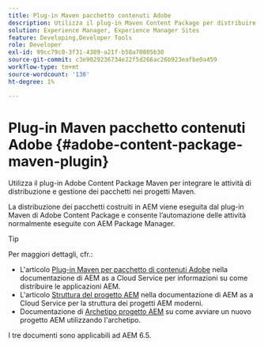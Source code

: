 ```yaml
---
title: Plug-in Maven pacchetto contenuti Adobe
description: Utilizza il plug-in Maven Content Package per distribuire le applicazioni AEM.
solution: Experience Manager, Experience Manager Sites
feature: Developing,Developer Tools
role: Developer
exl-id: 99cc79c0-3f31-4389-a21f-b58a70805b30
source-git-commit: c3e9029236734e22f5d266ac26b923eafbe0a459
workflow-type: tm+mt
source-wordcount: '138'
ht-degree: 1%

---
```


# Plug-in Maven pacchetto contenuti Adobe {#adobe-content-package-maven-plugin}

Utilizza il plug-in Adobe Content Package Maven per integrare le attività di distribuzione e gestione dei pacchetti nei progetti Maven.

La distribuzione dei pacchetti costruiti in AEM viene eseguita dal plug-in Maven di Adobe Content Package e consente l’automazione delle attività normalmente eseguite con AEM Package Manager.

>[!TIP]
>
>Per maggiori dettagli, cfr.:
>
>* L&#39;articolo [Plug-in Maven per pacchetto di contenuti Adobe](https://experienceleague.adobe.com/docs/experience-manager-cloud-service/implementing/developer-tools/maven-plugin.html?lang=it#developer-tools) nella documentazione di AEM as a Cloud Service per informazioni su come distribuire le applicazioni AEM.
>* L&#39;articolo [Struttura del progetto AEM](https://experienceleague.adobe.com/docs/experience-manager-cloud-service/implementing/developing/aem-project-content-package-structure.html?lang=it) nella documentazione di AEM as a Cloud Service per la struttura dei progetti AEM moderni.
>* Documentazione di [Archetipo progetto AEM](https://experienceleague.adobe.com/docs/experience-manager-core-components/using/developing/archetype/overview.html?lang=it) su come avviare un nuovo progetto AEM utilizzando l&#39;archetipo.
>
>I tre documenti sono applicabili ad AEM 6.5.
